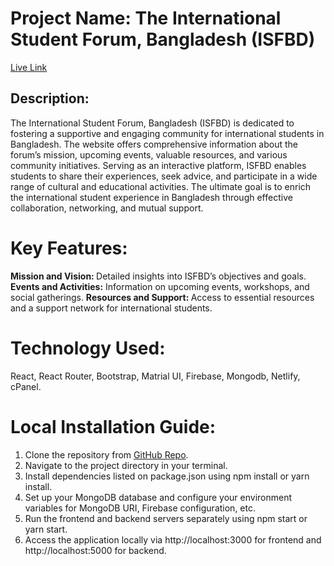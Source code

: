# Project Name: The International Student Forum, Bangladesh (ISFBD) 

<a href="https://isfbd.netlify.app/">Live Link </a>

## Description:

The International Student Forum, Bangladesh (ISFBD) is dedicated to fostering a supportive and engaging community for international students in Bangladesh. The website offers comprehensive information about the forum’s mission, upcoming events, valuable resources, and various community initiatives. Serving as an interactive platform, ISFBD enables students to share their experiences, seek advice, and participate in a wide range of cultural and educational activities. The ultimate goal is to enrich the international student experience in Bangladesh through effective collaboration, networking, and mutual support.

# Key Features:
<b> Mission and Vision: </b> Detailed insights into ISFBD’s objectives and goals.
<b> Events and Activities:</b> Information on upcoming events, workshops, and social gatherings.
<b> Resources and Support: </b> Access to essential resources and a support network for international students.

# Technology Used:
React, React Router, Bootstrap, Matrial UI,  Firebase, Mongodb, Netlify, cPanel.

# Local Installation Guide:
1. Clone the repository from <a href="https://github.com/abrarul-hoque/isfbd">GitHub Repo</a>.
2. Navigate to the project directory in your terminal.
3. Install dependencies listed on package.json using npm install or yarn install.
4. Set up your MongoDB database and configure your environment variables for MongoDB URI, Firebase configuration, etc.
5. Run the frontend and backend servers separately using npm start or yarn start.
5. Access the application locally via http://localhost:3000 for frontend and http://localhost:5000 for backend.
